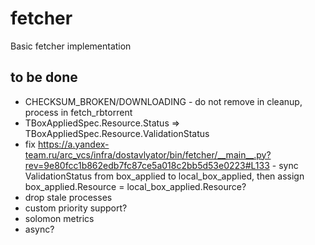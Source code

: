 # fetcher

Basic fetcher implementation

## to be done

- CHECKSUM_BROKEN/DOWNLOADING - do not remove in cleanup, process in fetch_rbtorrent
- TBoxAppliedSpec.Resource.Status => TBoxAppliedSpec.Resource.ValidationStatus
- fix https://a.yandex-team.ru/arc_vcs/infra/dostavlyator/bin/fetcher/__main__.py?rev=9e80fcc1b862edb7fc87ce5a018c2bb5d53e0223#L133 - sync ValidationStatus from box_applied to local_box_applied, then assign box_applied.Resource = local_box_applied.Resource?
- drop stale processes
- custom priority support?
- solomon metrics
- async?
